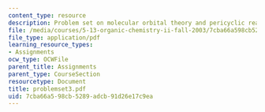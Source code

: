 ```yaml
---
content_type: resource
description: Problem set on molecular orbital theory and pericyclic reactions.
file: /media/courses/5-13-organic-chemistry-ii-fall-2003/7cba66a598cb5289adcb91d26e17c9ea_problemset3.pdf
file_type: application/pdf
learning_resource_types:
- Assignments
ocw_type: OCWFile
parent_title: Assignments
parent_type: CourseSection
resourcetype: Document
title: problemset3.pdf
uid: 7cba66a5-98cb-5289-adcb-91d26e17c9ea
---
```

